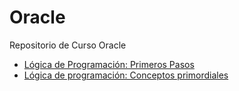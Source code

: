 # Oracle
Repositorio de Curso Oracle

- [Lógica de Programación: Primeros Pasos](./Curso1/README.md)
- [Lógica de programación: Conceptos primordiales](./Curso2/README.md)
